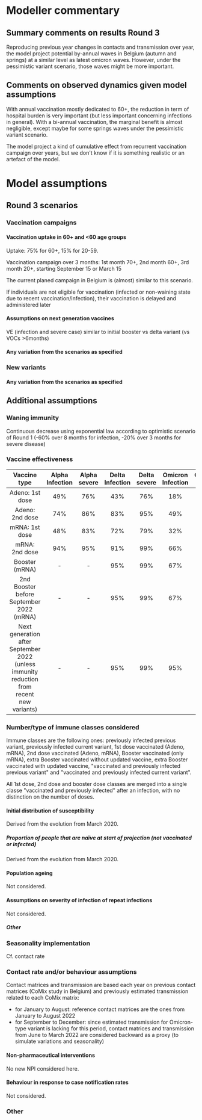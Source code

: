# Modeller commentary

## Summary comments on results Round 3
Reproducing previous year changes in contacts and transmission over year, the model project potential by-annual waves in Belgium (autumn and springs) at a similar level as latest omicron waves. However, under the pessimistic variant scenario, those waves might be more important.

## Comments on observed dynamics given model assumptions
With annual vaccination mostly dedicated to 60+, the reduction in term of hospital burden is very important (but less important concerning infections in general). With a bi-annual vaccination, the marginal benefit is almost negligible, except maybe for some springs waves under the pessimistic variant scenario.

The model project a kind of cumulative effect from recurrent vaccination campaign over years, but we don't know if it is something realistic or an artefact of the model.

# Model assumptions

## Round 3 scenarios

### Vaccination campaigns

#### Vaccination uptake in 60+ and <60 age groups 
Uptake: 75% for 60+, 15% for 20-59.

Vaccination campaign over 3 months: 1st month 70+, 2nd month 60+, 3rd month 20+, starting September 15 or March 15

The current planed campaign in Belgium is (almost) similar to this scenario.

If individuals are not eligible for vaccination (infected or non-waining state due to recent vaccination/infection), their vaccination is delayed and administered later

#### Assumptions on next generation vaccines
VE (infection and severe case) similar to initial booster vs delta variant (vs VOCs >6months)

#### Any variation from the scenarios as specified

### New variants

#### Any variation from the scenarios as specified

## Additional assumptions

### Waning immunity 
Continuous decrease using exponential law according to optimistic scenario of Round 1 (-60% over 8 months for infection, -20% over 3 months for severe disease)

### Vaccine effectiveness
Vaccine type | Alpha Infection | Alpha severe | Delta Infection | Delta severe | Omicron Infection | Omicron severe
:---: | :---: | :---: | :---: | :---: | :---: | :---: | 
Adeno: 1st dose | 49% | 76% | 43% | 76% | 18% | 65%
Adeno: 2nd dose | 74% | 86% | 83% | 95% | 49% | 81%
mRNA: 1st dose | 48% | 83% | 72% | 79% | 32% |65%
mRNA: 2nd dose | 94% | 95% | 91% | 99% | 66% | 81%
Booster (mRNA) | - | - | 95% | 99% | 67% | 90%
2nd Booster before September 2022 (mRNA) | - | - | 95% | 99% | 67% | 90%
Next generation after September 2022 (unless immunity reduction from recent new variants)  | - | - | 95% | 99% | 95% | 99%

### Number/type of immune classes considered
Immune classes are the following ones: previously infected previous variant, previously infected current variant, 1st dose vaccinated (Adeno, mRNA), 2nd dose vaccinated (Adeno, mRNA), Booster vaccinated (only mRNA), extra Booster vaccinated without updated vaccine, extra Booster vaccinated with updated vaccine, "vaccinated and previously infected previous variant" and  "vaccinated and previously infected current variant".

All 1st dose, 2nd dose and booster dose classes are merged into a single classe "vaccinated and previously infected" after an infection, with no distinction on the number of doses.

#### Initial distribution of susceptibility 
Derived from the evolution from March 2020.

##### Proportion of people that are naïve at start of projection (not vaccinated or infected)
Derived from the evolution from March 2020.

#### Population ageing 
Not considered.

#### Assumptions on severity of infection of repeat infections
Not considered.

##### Other

### Seasonality implementation
Cf. contact rate

### Contact rate and/or behaviour assumptions
Contact matrices and transmission are based each year on previous contact matrices (CoMix study in Belgium) and previously estimated transmission related to each CoMix matrix:
- for January to August: reference contact matrices are the ones from January to August 2022 
- for September to December: since estimated transmission for Omicron-type variant is lacking for this period, contact matrices and transmission from June to March 2022 are considered backward as a proxy (to simulate variations and seasonality)

#### Non-pharmaceutical interventions
No new NPI considered here.

#### Behaviour in response to case notification rates
Not considered.

### Other
